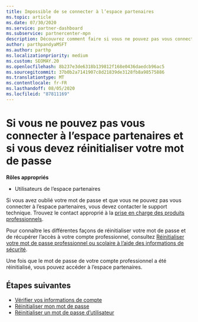 ```yaml
---
title: Impossible de se connecter à l’espace partenaires
ms.topic: article
ms.date: 07/30/2020
ms.service: partner-dashboard
ms.subservice: partnercenter-mpn
description: Découvrez comment faire si vous ne pouvez pas vous connecter à l’espace partenaires-contient des informations sur la réinitialisation du mot de passe du compte professionnel ou du mot de passe du compte scolaire si vous l’avez oublié.
author: parthpandyaMSFT
ms.author: parthp
ms.localizationpriority: medium
ms.custom: SEOMAY.20
ms.openlocfilehash: 8b237e3de6318b139812f168e0436daedcb96ac5
ms.sourcegitcommit: 37b0b2a7141907c8d21839de3128fb8a98575886
ms.translationtype: MT
ms.contentlocale: fr-FR
ms.lasthandoff: 08/05/2020
ms.locfileid: "87811169"
---
```

# <a name="if-you-cant-sign-into-partner-center-and-need-to-reset-your-password"></a>Si vous ne pouvez pas vous connecter à l’espace partenaires et si vous devez réinitialiser votre mot de passe

**Rôles appropriés**

- Utilisateurs de l’espace partenaires

Si vous avez oublié votre mot de passe et que vous ne pouvez pas vous connecter à l’espace partenaires, vous devez contacter le support technique. Trouvez le contact approprié à la [prise en charge des produits professionnels](https://docs.microsoft.com/microsoft-365/admin/contact-support-for-business-products?view=o365-worldwide&tabs=phone#ID0EAADAAA=Phone_support_). 

Pour connaître les différentes façons de réinitialiser votre mot de passe et de récupérer l’accès à votre compte professionnel, consultez [Réinitialiser votre mot de passe professionnel ou scolaire à l’aide des informations de sécurité](https://docs.microsoft.com/azure/active-directory/user-help/active-directory-passwords-update-your-own-password#how-to-change-your-password).

Une fois que le mot de passe de votre compte professionnel a été réinitialisé, vous pouvez accéder à l’espace partenaires. 

## <a name="next-steps"></a>Étapes suivantes

- [Vérifier vos informations de compte](verification-responses.md)
- [Réinitialiser mon mot de passe](reset-my-pasword.md)
- [Réinitialiser un mot de passe d’utilisateur](reset-a-user-password.md)

